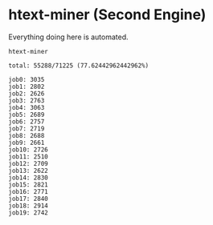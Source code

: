 # htext-miner (Second Engine)

Everything doing here is automated.

```
htext-miner

total: 55288/71225 (77.62442962442962%)

job0: 3035
job1: 2802
job2: 2626
job3: 2763
job4: 3063
job5: 2689
job6: 2757
job7: 2719
job8: 2688
job9: 2661
job10: 2726
job11: 2510
job12: 2709
job13: 2622
job14: 2830
job15: 2821
job16: 2771
job17: 2840
job18: 2914
job19: 2742
```